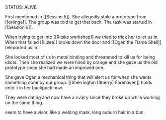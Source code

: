 STATUS: ALIVE

First mentioned in [[Session 5]]. She allegedly stole a prototype from [[orênge]]. The group was told to get that back. The task was started in [[Session 6]].

When trying to get into [[Ritsko workshop]] we tried to trick her to let us in. When that failed [[Lizee]] broke down the door and [[Ogan the Flame Shell]] teleported us in. 

She locked most of us in metal binding and threatened to kill us for being idiots. Then she realized we were hired by orange and she gave us the old prototype since she had made an improved one. 

She gave Ogan a mechanical thing that will alert us for when she wants something done by our group. [[Sherrington (Sherry) Farehaven]] holds onto it in her backpack now. 

They were dating and now have a rivalry since they broke up while working on the same thing. 

 seem to have a visor, like a welding mask, long auburn hair in a bun. 